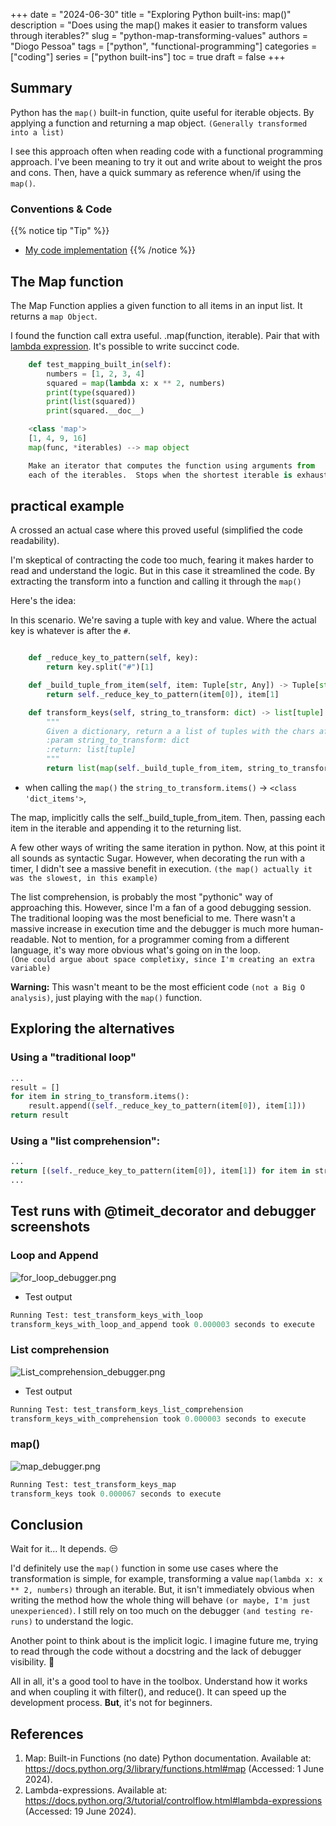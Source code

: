 +++
date = "2024-06-30"
title = "Exploring Python built-ins: map()"
description = "Does using the map() makes it easier to transform values through iterables?"
slug = "python-map-transforming-values"
authors = "Diogo Pessoa"
tags = ["python", "functional-programming"]
categories = ["coding"]
series = ["python built-ins"]
toc = true
draft = false
+++

## Summary

Python has the `map()` built-in function, quite useful for iterable objects. By applying a function
and
returning a map object. `(Generally transformed into a list)`

I see this approach often when reading code with a functional programming approach. I've been
meaning to try it out and write about to weight the pros and cons. Then, have a quick
summary as reference when/if using the `map()`.

### Conventions & Code

{{% notice tip "Tip" %}}

- [My code implementation](https://github.com/diogo-pessoa/coding-exercises/blob/main/functional-programming/MapTransform.py)
  {{% /notice %}}

## The Map function

The Map Function applies a given function to all items in an input list. It returns
a `map Object`.

I found the function call extra useful. .map(function, iterable). Pair that
with [lambda expression](https://docs.python.org/3/tutorial/controlflow.html#lambda-expressions).
It's possible to write succinct code.

```python
    def test_mapping_built_in(self):
        numbers = [1, 2, 3, 4]
        squared = map(lambda x: x ** 2, numbers)
        print(type(squared))
        print(list(squared))
        print(squared.__doc__)
```

```python
    <class 'map'>
    [1, 4, 9, 16]
    map(func, *iterables) --> map object

    Make an iterator that computes the function using arguments from
    each of the iterables.  Stops when the shortest iterable is exhausted
```

## practical example

A crossed an actual case where this proved useful (simplified the code readability).

I'm skeptical of contracting the code too much, fearing it makes harder to read and
understand the logic. But in this case it streamlined the code. By extracting the transform into a
function and calling it through the `map()`

Here's the idea:

In this scenario. We're saving a tuple with key and value. Where the actual key is whatever is after
the `#`.

```python

    def _reduce_key_to_pattern(self, key):
        return key.split("#")[1]

    def _build_tuple_from_item(self, item: Tuple[str, Any]) -> Tuple[str, Any]:
        return self._reduce_key_to_pattern(item[0]), item[1]

    def transform_keys(self, string_to_transform: dict) -> list[tuple]:
        """
        Given a dictionary, return a a list of tuples with the chars after "#".
        :param string_to_transform: dict
        :return: list[tuple]
        """
        return list(map(self._build_tuple_from_item, string_to_transform.items()))
```

* when calling the `map()` the `string_to_transform.items()` -> `<class 'dict_items'>`,

The map, implicitly calls the self._build_tuple_from_item. Then, passing each item in the iterable
and appending it to the returning list.

A few other ways of writing the same iteration in python. Now, at this point it all sounds as
syntactic Sugar. However, when decorating the run with a timer, I didn't see a massive benefit in
execution. `(the map() actually it was the slowest, in this example)`

The list comprehension, is probably the most "pythonic" way of approaching this. However, since I'm
a
fan of a good debugging session. The traditional looping was the most beneficial to me. There wasn't
a massive increase in execution time and the debugger is much more human-readable. Not to mention,
for a programmer coming from a different language, it's way more obvious what's going on in the
loop.  
`(One could argue about space completixy, since I'm creating an extra variable)`

**Warning:** This wasn't meant to be the most efficient code `(not a Big O analysis)`, just playing
with the `map()` function.

## Exploring the alternatives


### Using a "traditional loop"

```python
...
result = []
for item in string_to_transform.items():
    result.append((self._reduce_key_to_pattern(item[0]), item[1]))
return result
```

### Using a "list comprehension":

```python
...
return [(self._reduce_key_to_pattern(item[0]), item[1]) for item in string_to_transform.items()]
...
```

## Test runs with @timeit_decorator and debugger screenshots

### Loop and Append

![for_loop_debugger.png](/images/map_python/for_loop_debugger.png)

* Test output

```python
Running Test: test_transform_keys_with_loop
transform_keys_with_loop_and_append took 0.000003 seconds to execute
```

### List comprehension

![List_comprehension_debugger.png](/images/map_python/List_comprehension_debugger.png)

* Test output

```python
Running Test: test_transform_keys_list_comprehension
transform_keys_with_comprehension took 0.000003 seconds to execute
```

### map()

![map_debugger.png](/images/map_python/map_debugger.png)

```python
Running Test: test_transform_keys_map
transform_keys took 0.000067 seconds to execute
```

## Conclusion

Wait for it… It depends. :unamused:

I'd definitely use the `map()` function in some use cases where the transformation is simple, for
example, transforming a value `map(lambda x: x ** 2, numbers)` through an iterable. But, it isn't
immediately obvious when
writing the method how the whole thing will behave `(or maybe, I'm just unexperienced)`. I still
rely on
too much on the debugger `(and testing re-runs)` to understand the logic.

Another point to think about is the implicit logic. I imagine future me, trying to read through the
code without a docstring and the lack of debugger visibility. :cursing_face:

All in all, it's a good tool to have in the toolbox. Understand how it works and when coupling it
with filter(), and reduce(). It can speed up the development process. **But**, it's not for
beginners.

## References

1. Map: Built-in Functions (no date) Python documentation. Available
   at: https://docs.python.org/3/library/functions.html#map (Accessed: 1 June 2024).
2. Lambda-expressions. Available
   at: https://docs.python.org/3/tutorial/controlflow.html#lambda-expressions (Accessed:
   19 June 2024).
